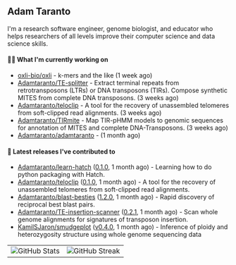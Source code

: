 ## Adam Taranto

I'm a research software engineer, genome biologist, and educator who helps researchers of all levels
improve their computer science and data science skills.

#### 👩‍💻 What I'm currently working on

- [oxli-bio/oxli](https://github.com/oxli-bio/oxli) - k-mers and the like (1 week ago)
- [Adamtaranto/TE-splitter](https://github.com/Adamtaranto/TE-splitter) - Extract terminal repeats from retrotransposons (LTRs) or DNA transposons (TIRs). Compose synthetic MITES from complete DNA transposons. (3 weeks ago)
- [Adamtaranto/teloclip](https://github.com/Adamtaranto/teloclip) -  A tool for the recovery of unassembled telomeres from soft-clipped read alignments. (3 weeks ago)
- [Adamtaranto/TIRmite](https://github.com/Adamtaranto/TIRmite) - Map TIR-pHMM models to genomic sequences for annotation of MITES and complete DNA-Transposons. (3 weeks ago)
- [Adamtaranto/adamtaranto](https://github.com/Adamtaranto/adamtaranto) -  (1 month ago)

#### 🔭 Latest releases I've contributed to

- [Adamtaranto/learn-hatch](https://github.com/Adamtaranto/learn-hatch) ([0.1.0](https://github.com/Adamtaranto/learn-hatch/releases/tag/0.1.0), 1 month ago) - Learning how to do python packaging with Hatch.
- [Adamtaranto/teloclip](https://github.com/Adamtaranto/teloclip) ([0.1.0](https://github.com/Adamtaranto/teloclip/releases/tag/0.1.0), 1 month ago) -  A tool for the recovery of unassembled telomeres from soft-clipped read alignments.
- [Adamtaranto/blast-besties](https://github.com/Adamtaranto/blast-besties) ([1.2.0](https://github.com/Adamtaranto/blast-besties/releases/tag/1.2.0), 1 month ago) - Rapid discovery of reciprocal best blast pairs.
- [Adamtaranto/TE-insertion-scanner](https://github.com/Adamtaranto/TE-insertion-scanner) ([0.2.1](https://github.com/Adamtaranto/TE-insertion-scanner/releases/tag/0.2.1), 1 month ago) - Scan whole genome alignments for signatures of transposon insertion.
- [KamilSJaron/smudgeplot](https://github.com/KamilSJaron/smudgeplot) ([v0.4.0](https://github.com/KamilSJaron/smudgeplot/releases/tag/v0.4.0), 1 month ago) - Inference of ploidy and heterozygosity structure using whole genome sequencing data

<table>
  <tr style="border: none">
    <td valign="top" style="border: none">
      <img src="https://github-readme-stats.vercel.app/api?username=adamtaranto&rank_icon=percentile&show_icons=true&theme=transparent" alt="GitHub Stats" />
    </td>
    <td valign="top" style="border: none">
      <img src="https://github-readme-streak-stats.herokuapp.com?user=adamtaranto&mode=weekly&theme=transparent" alt="GitHub Streak" />
    </td>
  </tr>
</table>